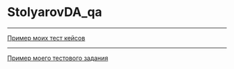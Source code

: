 # StolyarovDA_qa
___

[Пример моих тест кейсов](https://docs.google.com/spreadsheets/d/1Gs6t0oJkPB22tbI_7rCAuDaUiotUr5LuZClOigbsyjk/edit?usp=sharing)


___


[Пример моего тестового задания](https://docs.google.com/spreadsheets/d/1XRuHx_Dcn1akUfsAu3l_bvVZgyvgurVMnUqBVOTVmnI/edit?usp=sharing)
